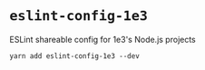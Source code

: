 # `eslint-config-1e3`

ESLint shareable config for 1e3's Node.js projects

```
yarn add eslint-config-1e3 --dev
```